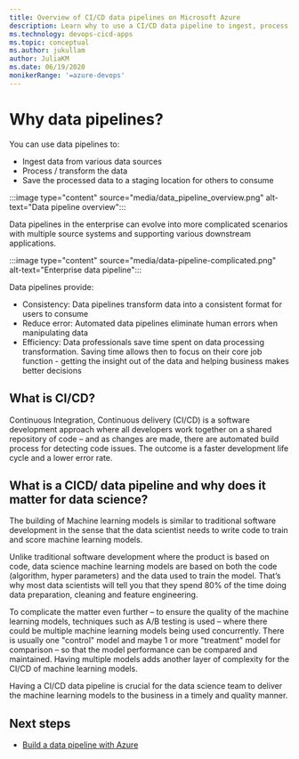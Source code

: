 ```yaml
---
title: Overview of CI/CD data pipelines on Microsoft Azure 
description: Learn why to use a CI/CD data pipeline to ingest, process, and share data
ms.technology: devops-cicd-apps
ms.topic: conceptual
ms.author: jukullam
author: JuliaKM
ms.date: 06/19/2020
monikerRange: '=azure-devops'
---
```


# Why data pipelines?

You can use data pipelines to:
* Ingest data from various data sources
* Process / transform the data 
* Save the processed data to a staging location for others to consume

:::image type="content" source="media/data_pipeline_overview.png" alt-text="Data pipeline overview":::

Data pipelines in the enterprise can evolve into more complicated scenarios with multiple source systems and supporting various downstream applications.

:::image type="content" source="media/data-pipeline-complicated.png" alt-text="Enterprise data pipeline":::

Data pipelines provide:
* Consistency: Data pipelines transform data into a consistent format for users to consume
* Reduce error: Automated data pipelines eliminate human errors when manipulating data
* Efficiency: Data professionals save time spent on data processing transformation. Saving time allows then to focus on their core job function - getting the insight out of the data and helping business makes better decisions

## What is CI/CD?
Continuous Integration, Continuous delivery (CI/CD) is a software development approach where all developers work together on a shared repository of code – and as changes are made, there are automated build process for detecting code issues.  The outcome is a faster development life cycle and a lower error rate.   

## What is a CICD/ data pipeline and why does it matter for data science?
The building of Machine learning models is similar to traditional software development in the sense that the data scientist needs to write code to train and score machine learning models. 

Unlike traditional software development where the product is based on code, data science machine learning models are based on both the code (algorithm, hyper parameters) and the data used to train the model.  That’s why most data scientists will tell you that they spend 80% of the time doing data preparation, cleaning and feature engineering.  

To complicate the matter even further – to ensure the quality of the machine learning models, techniques such as A/B testing is used – where there could be multiple machine learning models being used concurrently.  There is usually one "control" model and maybe 1 or more "treatment" model for comparison – so that the model performance can be compared and maintained.  Having multiple models adds another layer of complexity for the CI/CD of machine learning models.

Having a CI/CD data pipeline is crucial for the data science team to deliver the machine learning models to the business in a timely and quality manner. 

## Next steps

- [Build a data pipeline with Azure](build-azure-data-pipeline.md)
